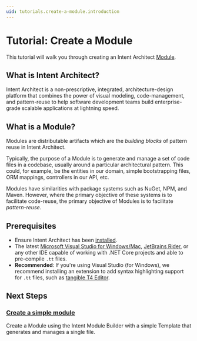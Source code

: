 ```yaml
---
uid: tutorials.create-a-module.introduction
---
```

# Tutorial: Create a Module

This tutorial will walk you through creating an Intent Architect [Module](xref:modules.about-modules).

## What is Intent Architect?

Intent Architect is a non-prescriptive, integrated, architecture-design platform that combines the power of visual modeling, code-management, and pattern-reuse to help software development teams build enterprise-grade scalable applications at lightning speed.

## What is a Module?

Modules are distributable artifacts which are the _building blocks_ of pattern reuse in Intent Architect.

Typically, the purpose of a Module is to generate and manage a set of code files in a codebase, usually around a particular architectural pattern. This could, for example, be the entities in our domain, simple bootstrapping files, ORM mappings, controllers in our API, etc.

Modules have similarities with package systems such as NuGet, NPM, and Maven. However, where the primary objective of these systems is to facilitate code-reuse, the primary objective of Modules is to facilitate _pattern-reuse_.

## Prerequisites

- Ensure Intent Architect has been [installed](xref:getting-started.get-the-application).
- The latest [Microsoft Visual Studio for Windows/Mac](https://visualstudio.microsoft.com/), [JetBrains Rider](https://www.jetbrains.com/rider/download/), or any other IDE capable of working with .NET Core projects and able to pre-compile `.tt` files.
- **Recommended**: If you're using Visual Studio (for Windows), we recommend installing an extension to add syntax highlighting support for `.tt` files, such as [tangible T4 Editor](https://t4-editor.tangible-engineering.com/T4-Editor-Visual-T4-Editing.html).

## Next Steps

### [Create a simple module](xref:tutorials.create-a-module.create-a-simple-module)

Create a Module using the Intent Module Builder with a simple Template that generates and manages a single file.
